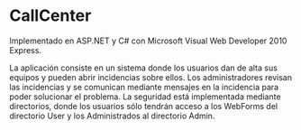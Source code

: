 CallCenter
==========
Implementado en ASP.NET y C# con Microsoft Visual Web Developer 2010 Express.

La aplicación consiste en un sistema donde los usuarios dan de alta sus equipos y pueden abrir incidencias sobre ellos. 
Los administradores revisan las incidencias y se comunican mediante mensajes en la incidencia para poder solucionar
el problema. 
La seguridad está implementada mediante directorios, donde los usuarios sólo tendrán acceso a los WebForms del directorio 
User y los Administrados al directorio Admin.
